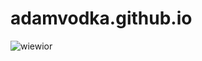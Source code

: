 # adamvodka.github.io



![wiewior](https://encrypted-tbn0.gstatic.com/images?q=tbn:ANd9GcSxQSM2HmYgGdexQHUMWx60eIXxxuk7bAeTFw&usqp=CAU)








